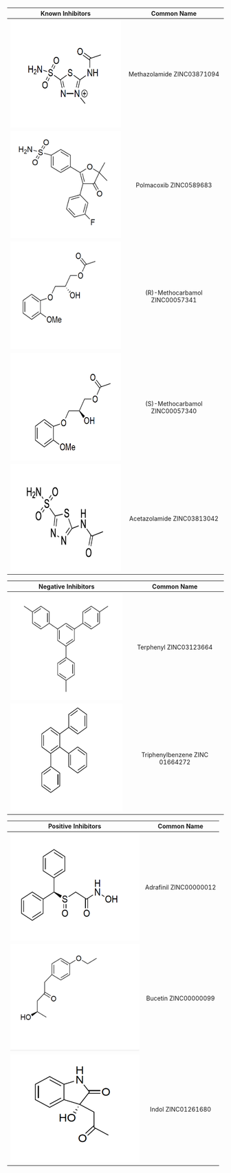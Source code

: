 Known Inhibitors            |  Common Name
:-------------------------:|:-------------------------:
<img src="../../imgs/2d_ligands/Methazolamide.png" width="300" height="250"/> |  Methazolamide ZINC03871094
<img src="../../imgs/2d_ligands/Polmacoxib.png" width="300" height="250"/>  |  Polmacoxib ZINC0589683
<img src="../../imgs/2d_ligands/(R)-Methocarbamol.png" width="300" height="250"/> |  (R)-Methocarbamol ZINC00057341
<img src="../../imgs/2d_ligands/(S)-Methocarbamol.png" width="300" height="250"/> |  (S)-Methocarbamol ZINC00057340
<img src="../../imgs/2d_ligands/Acetazolamide.png" width="300" height="250"/> |  Acetazolamide ZINC03813042

Negative Inhibitors            |  Common Name
:-------------------------:|:-------------------------:
<img src="../../imgs/2d_ligands/Terphenyl.png" width="300" height="250"/> |  Terphenyl ZINC03123664
<img src="../../imgs/2d_ligands/Triphenylbenzene.png" width="300" height="250"/>  |  Triphenylbenzene ZINC 01664272

Positive Inhibitors            |  Common Name
:-------------------------:|:-------------------------:
<img src="../../imgs/2d_ligands/Adrafinil.png" width="300" height="250"/> |  Adrafinil ZINC00000012
<img src="../../imgs/2d_ligands/Bucetin.png" width="300" height="250"/>  |  Bucetin ZINC00000099
<img src="../../imgs/2d_ligands/Indol.png" width="300" height="250"/> |  Indol ZINC01261680

